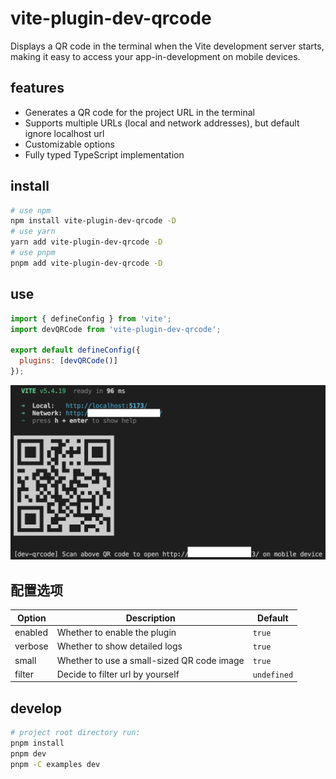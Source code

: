 # vite-plugin-dev-qrcode

Displays a QR code in the terminal when the Vite development server starts, making it easy to access your app-in-development on mobile devices.

## features

- Generates a QR code for the project URL in the terminal
- Supports multiple URLs (local and network addresses), but default ignore localhost url
- Customizable options
- Fully typed TypeScript implementation

## install

```bash
# use npm
npm install vite-plugin-dev-qrcode -D
# use yarn
yarn add vite-plugin-dev-qrcode -D
# use pnpm
pnpm add vite-plugin-dev-qrcode -D
```

## use

```javascript
import { defineConfig } from 'vite';
import devQRCode from 'vite-plugin-dev-qrcode';

export default defineConfig({
  plugins: [devQRCode()]
});
```

![example](./examples/example.png 'example image')

## 配置选项

| Option  | Description                                | Default     |
| ------- | ------------------------------------------ | ----------- |
| enabled | Whether to enable the plugin               | `true`      |
| verbose | Whether to show detailed logs              | `true`      |
| small   | Whether to use a small-sized QR code image | `true`      |
| filter  | Decide to filter url by yourself           | `undefined` |

## develop

```bash
# project root directory run:
pnpm install
pnpm dev
pnpm -C examples dev
```
